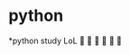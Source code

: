 # python
*python study LoL
:basketball: :basketball: :basketball: :basketball: :basketball: :basketball: